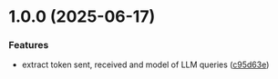 # 1.0.0 (2025-06-17)


### Features

* extract token sent, received and model of LLM queries ([c95d63e](https://github.com/gravitee-io/gravitee-policy-ai-prompt-token-tracking/commit/c95d63e64c228dec7b38af35f09706ca28a2bbf4))
